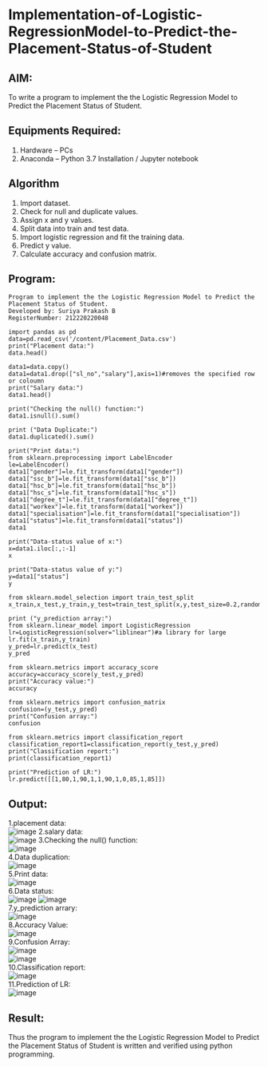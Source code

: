 # Implementation-of-Logistic-RegressionModel-to-Predict-the-Placement-Status-of-Student

## AIM:
To write a program to implement the the Logistic Regression Model to Predict the Placement Status of Student.

## Equipments Required:
1. Hardware – PCs
2. Anaconda – Python 3.7 Installation / Jupyter notebook

## Algorithm
1. Import dataset.
2. Check for null and duplicate values.
3. Assign x and y values.
4. Split data into train and test data.
5. Import logistic regression and fit the training data.
6. Predict y value.
7. Calculate accuracy and confusion matrix.
## Program:
```
Program to implement the the Logistic Regression Model to Predict the Placement Status of Student.
Developed by: Suriya Prakash B
RegisterNumber: 212220220048
```
```py3
import pandas as pd
data=pd.read_csv('/content/Placement_Data.csv')
print("Placement data:")
data.head()
```
```py3
data1=data.copy()
data1=data1.drop(["sl_no","salary"],axis=1)#removes the specified row or coloumn
print("Salary data:")
data1.head()
```
```py3
print("Checking the null() function:")
data1.isnull().sum()
```
```py3
print ("Data Duplicate:")
data1.duplicated().sum()
```
```py3
print("Print data:")
from sklearn.preprocessing import LabelEncoder
le=LabelEncoder()
data1["gender"]=le.fit_transform(data1["gender"])
data1["ssc_b"]=le.fit_transform(data1["ssc_b"])
data1["hsc_b"]=le.fit_transform(data1["hsc_b"])
data1["hsc_s"]=le.fit_transform(data1["hsc_s"])
data1["degree_t"]=le.fit_transform(data1["degree_t"])
data1["workex"]=le.fit_transform(data1["workex"])
data1["specialisation"]=le.fit_transform(data1["specialisation"])
data1["status"]=le.fit_transform(data1["status"])
data1
```
```py3
print("Data-status value of x:")
x=data1.iloc[:,:-1]
x
```
```py3
print("Data-status value of y:")
y=data1["status"]
y
```
```py3
from sklearn.model_selection import train_test_split
x_train,x_test,y_train,y_test=train_test_split(x,y,test_size=0.2,random_state=0)
```
```py3
print ("y_prediction array:")
from sklearn.linear_model import LogisticRegression
lr=LogisticRegression(solver="liblinear")#a library for large
lr.fit(x_train,y_train)
y_pred=lr.predict(x_test)
y_pred
```
```py3
from sklearn.metrics import accuracy_score 
accuracy=accuracy_score(y_test,y_pred) 
print("Accuracy value:")
accuracy
```
```py3
from sklearn.metrics import confusion_matrix 
confusion=(y_test,y_pred) 
print("Confusion array:")
confusion
```
```py3
from sklearn.metrics import classification_report 
classification_report1=classification_report(y_test,y_pred) 
print("Classification report:")
print(classification_report1)
```
```py3
print("Prediction of LR:")
lr.predict([[1,80,1,90,1,1,90,1,0,85,1,85]])
```

## Output:
1.placement data:<br>
![image](https://user-images.githubusercontent.com/128135616/235350737-27e7237c-ceaa-4685-9169-49dd7ba915d0.png)
2.salary data:<br>
![image](https://user-images.githubusercontent.com/128135616/235350804-fe6113f5-386f-4a4e-b26c-21d651683564.png)
3.Checking the null() function:<br>
![image](https://user-images.githubusercontent.com/128135616/235352431-95f73d56-0387-478f-95cf-f1ef920ecb8e.png)<br>
4.Data duplication:<br>
![image](https://user-images.githubusercontent.com/128135616/235352465-5854b6cb-1d08-4e90-9f6b-c09aad85f41f.png)<br>
5.Print data:<br>
![image](https://user-images.githubusercontent.com/128135616/235352502-661f2d2a-64c4-455d-9c2b-6327263b564a.png)<br>
6.Data status:<br>
![image](https://user-images.githubusercontent.com/128135616/235352550-facc1d8f-e413-44a9-89c6-06468f937ac9.png)
![image](https://user-images.githubusercontent.com/128135616/235352615-9fdec3b0-98a4-4740-95e0-d84af60e3e6f.png)<br>
7.y_prediction arrary:<br>
![image](https://user-images.githubusercontent.com/128135616/235352648-581c0a83-fc2d-4460-b918-cba3db9afcdd.png)<br>
8.Accuracy Value:<br>
![image](https://user-images.githubusercontent.com/128135616/235352703-090bcdfe-220b-494e-805b-edc98a591359.png)<br>
9.Confusion Array:<br>
![image](https://user-images.githubusercontent.com/128135616/235352827-4911063c-5a2c-4c1a-8ceb-7b1b24c28b59.png)<br>
![image](https://user-images.githubusercontent.com/128135616/235352893-a4d6572f-7189-47bc-b869-7acc522b12c1.png)<br>
10.Classification report:<br>
![image](https://user-images.githubusercontent.com/128135616/235352940-6bb927f0-8100-425d-80e3-351eaac46717.png)<br>
11.Prediction of LR:<br>
![image](https://user-images.githubusercontent.com/128135616/235352965-e8bcbd0d-390a-44c3-bafd-1ee438c30f0a.png)<br>

## Result:
Thus the program to implement the the Logistic Regression Model to Predict the Placement Status of Student is written and verified using python programming.
